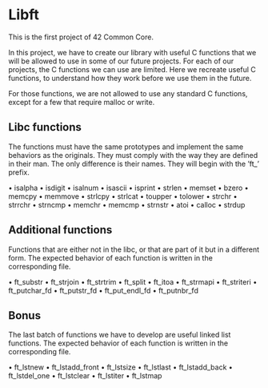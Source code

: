 # Libft

This is the first project of 42 Common Core.

In this project, we have to create our library with useful C functions that we will be allowed to use in some of our future projects.
For each of our projects, the C functions we can use are limited.
Here we recreate useful C functions, to understand how they work before we use them in the future. 

For those functions, we are not allowed to use any standard C functions, except for a few that require malloc or write.

## Libc functions
The functions must have the same prototypes and implement the same behaviors as the originals. They must comply
with the way they are defined in their man. The only difference is their names. They will begin with the ’ft_’ prefix.

• isalpha
• isdigit
• isalnum
• isascii
• isprint
• strlen
• memset
• bzero
• memcpy
• memmove
• strlcpy
• strlcat
• toupper
• tolower
• strchr
• strrchr
• strncmp
• memchr
• memcmp
• strnstr
• atoi
• calloc
• strdup

## Additional functions
Functions that are either not in the libc, or that are part of it but in a different form.
The expected behavior of each function is written in the corresponding file.

• ft_substr
• ft_strjoin
• ft_strtrim
• ft_split
• ft_itoa
• ft_strmapi
• ft_striteri
• ft_putchar_fd
• ft_putstr_fd
• ft_put_endl_fd
• ft_putnbr_fd

## Bonus
The last batch of functions we have to develop are useful linked list functions.
The expected behavior of each function is written in the corresponding file.

• ft_lstnew
• ft_lstadd_front
• ft_lstsize
• ft_lstlast
• ft_lstadd_back
• ft_lstdel_one
• ft_lstclear
• ft_lstiter
• ft_lstmap



